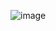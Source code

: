 ![image](https://user-images.githubusercontent.com/64083148/207043282-e9cfa7e2-0138-4a42-b9ba-3da814ddaebe.png)
